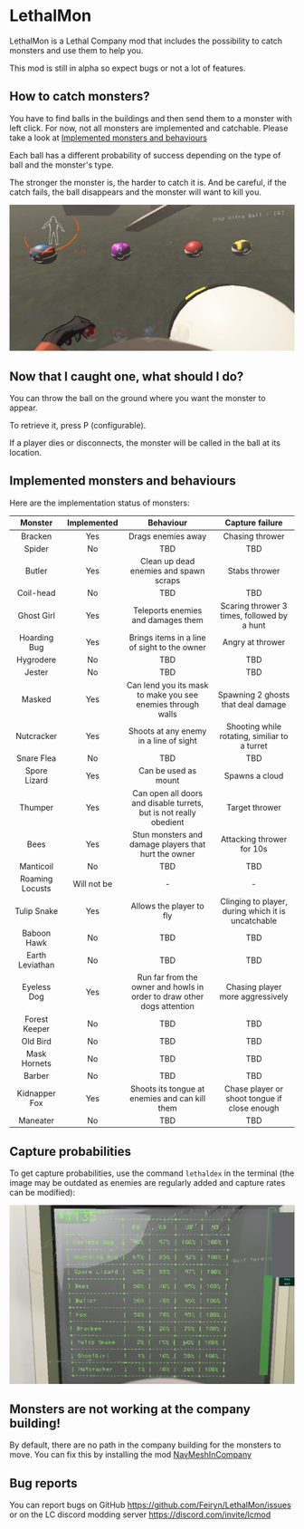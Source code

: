 # LethalMon

LethalMon is a Lethal Company mod that includes the possibility to catch monsters and use them to help you.

This mod is still in alpha so expect bugs or not a lot of features.


## How to catch monsters?

You have to find balls in the buildings and then send them to a monster with left click. For now, not all monsters are implemented and catchable. Please take a look at [Implemented monsters and behaviours](#implemented-monsters-and-behaviours)

Each ball has a different probability of success depending on the type of ball and the monster's type.

The stronger the monster is, the harder to catch it is. And be careful, if the catch fails, the ball disappears and the monster will want to kill you.

![balls.png](https://raw.githubusercontent.com/Feiryn/LethalMon/master/Images/balls.png)


## Now that I caught one, what should I do?

You can throw the ball on the ground where you want the monster to appear.

To retrieve it, press P (configurable).

If a player dies or disconnects, the monster will be called in the ball at its location.


## Implemented monsters and behaviours

Here are the implementation status of monsters:

|     Monster     | Implemented |                               Behaviour                                |                     Capture failure                 |
|:---------------:|:-----------:|:----------------------------------------------------------------------:|:----------------------------------------------------:
|     Bracken     |     Yes     |                           Drags enemies away                           |                     Chasing thrower                 |
|     Spider      |     No      |                                  TBD                                   |                           TBD                       |
|     Butler      |     Yes     |                 Clean up dead enemies and spawn scraps                 |                      Stabs thrower                  |
|    Coil-head    |     No      |                                  TBD                                   |                           TBD                       |
|   Ghost Girl    |     Yes     |                   Teleports enemies and damages them                   |         Scaring thrower 3 times, followed by a hunt |
|  Hoarding Bug   |     Yes     |              Brings items in a line of sight to the owner              |                     Angry at thrower                |
|    Hygrodere    |     No      |                                  TBD                                   |                           TBD                       |
|     Jester      |     No      |                                  TBD                                   |                           TBD                       |
|     Masked      |     Yes     |      Can lend you its mask to make you see enemies through walls       |            Spawning 2 ghosts that deal damage       |
|   Nutcracker    |     Yes     |                 Shoots at any enemy in a line of sight                 |       Shooting while rotating, similiar to a turret |
|   Snare Flea    |     No      |                                  TBD                                   |                           TBD                       |
|  Spore Lizard   |     Yes     |                         Can be used as mount                           |                     Spawns a cloud                  |
|     Thumper     |     Yes     |   Can open all doors and disable turrets, but is not really obedient   |                     Target thrower                  |
|      Bees       |     Yes     |          Stun monsters and damage players that hurt the owner          |                Attacking thrower for 10s            |
|    Manticoil    |     No      |                                  TBD                                   |                           TBD                       |
| Roaming Locusts | Will not be |                                   -                                    |                            -                        |
|   Tulip Snake   |     Yes     |                        Allows the player to fly                        |  Clinging to player, during which it is uncatchable |
|   Baboon Hawk   |     No      |                                  TBD                                   |                           TBD                       |
| Earth Leviathan |     No      |                                  TBD                                   |                           TBD                       |
|   Eyeless Dog   |     Yes     | Run far from the owner and howls in order to draw other dogs attention |            Chasing player more aggressively         |
|  Forest Keeper  |     No      |                                  TBD                                   |                           TBD                       |
|    Old Bird     |     No      |                                  TBD                                   |                           TBD                       |
|  Mask Hornets   |     No      |                                  TBD                                   |                           TBD                       |
|     Barber      |     No      |                                  TBD                                   |                           TBD                       |
|  Kidnapper Fox  |     Yes     |             Shoots its tongue at enemies and can kill them             |       Chase player or shoot tongue if close enough  |
|    Maneater     |     No      |                                  TBD                                   |                           TBD                       |


## Capture probabilities

To get capture probabilities, use the command `lethaldex` in the terminal (the image may be outdated as enemies are regularly added and capture rates can be modified):

![lethaldex.png](https://raw.githubusercontent.com/Feiryn/LethalMon/master/Images/lethaldex.png)

## Monsters are not working at the company building!

By default, there are no path in the company building for the monsters to move.
You can fix this by installing the mod [NavMeshInCompany](https://thunderstore.io/c/lethal-company/p/Kittenji/NavMeshInCompany/)

## Bug reports

You can report bugs on GitHub https://github.com/Feiryn/LethalMon/issues or on the LC discord modding server https://discord.com/invite/lcmod
